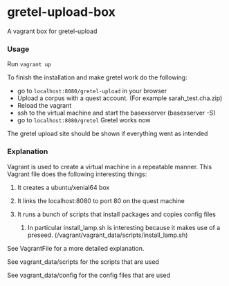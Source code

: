 # gretel-upload-box

A vagrant box for gretel-upload

### Usage
Run `vagrant up`

To finish the installation and make gretel work do the following:
* go to `localhost:8080/gretel-upload` in your browser
* Upload a corpus with a quest account. (For example sarah_test.cha.zip)
* Reload the vagrant
* ssh to the virtual machine and start the basexserver (basexserver -S) 
* go to `localhost:8080/gretel` Gretel works now


The gretel upload site should be shown if everything went as intended


### Explanation

Vagrant is used to create a virtual machine in a repeatable manner.
This Vagrant file does the following interesting things:
       
1) It creates a ubuntu/xenial64 box
1) It links the localhost:8080 to port 80 on the quest machine
1) It runs a bunch of scripts that install packages and copies config files
    
    1) In particular install_lamp.sh is interesting because it makes use of a preseed. (/vagrant/vagrant_data/scripts/install_lamp.sh)
    

See VagrantFile for a more detailed explanation.

See vagrant_data/scripts for the scripts that are used

See vagrant_data/config for the config files that are used

